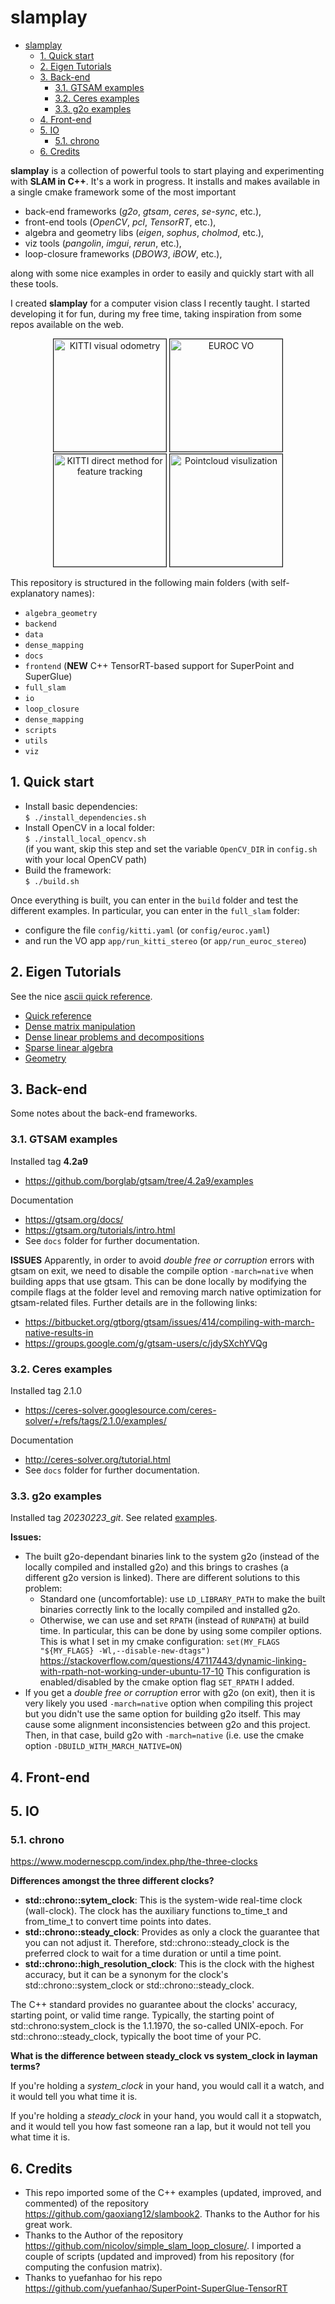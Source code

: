 # slamplay 

<!-- TOC -->

- [slamplay](#slamplay)
  - [1. Quick start](#1-quick-start)
  - [2. Eigen Tutorials](#2-eigen-tutorials)
  - [3. Back-end](#3-back-end)
    - [3.1. GTSAM examples](#31-gtsam-examples)
    - [3.2. Ceres examples](#32-ceres-examples)
    - [3.3. g2o examples](#33-g2o-examples)
  - [4. Front-end](#4-front-end)
  - [5. IO](#5-io)
    - [5.1. chrono](#51-chrono)
  - [6. Credits](#6-credits)

<!-- /TOC -->


 **slamplay** is a collection of powerful tools to start playing and experimenting with **SLAM in C++**. It's a work in progress. It installs and makes available in a single cmake framework some of the most important    
 - back-end frameworks (*g2o*, *gtsam*, *ceres*, *se-sync*, etc.),     
 - front-end tools (*OpenCV*, *pcl*, *TensorRT*, etc.),      
 - algebra and geometry libs (*eigen*, *sophus*, *cholmod*, etc.),    
 - viz tools (*pangolin*, *imgui*, *rerun*, etc.),     
 - loop-closure frameworks (*DBOW3*, *iBOW*, etc.),     
  
along with some nice examples in order to easily and quickly start with all these tools.  

I created **slamplay** for a computer vision class I recently taught. I started developing it for fun, during my free time, taking inspiration from some repos available on the web.  

<p align="center">
<img src="images/kitti-VO.png"
alt="KITTI visual odometry" height="180" border="1"/> 
<img src="images/euroc-VO.png"
alt="EUROC VO" height="180" border="1"/> 
<img src="images/direct-method.png"
alt="KITTI direct method for feature tracking" height="180" border="1"/> 
<img src="images/clouds-viz.png"
alt="Pointcloud visulization" height="180" border="1"/> 
</p>
  
This repository is structured in the following main folders (with self-explanatory names): 
- `algebra_geometry`
- `backend`
- `data`
- `dense_mapping`
- `docs`
- `frontend`  (**NEW** C++ TensorRT-based support for SuperPoint and SuperGlue)
- `full_slam`
- `io`
- `loop_closure`
- `dense_mapping`
- `scripts`
- `utils`
- `viz`
  
## 1. Quick start 

- Install basic dependencies:      
  `$ ./install_dependencies.sh`        
- Install OpenCV in a local folder:                
  `$ ./install_local_opencv.sh`     
  (if you want, skip this step and set the variable `OpenCV_DIR` in `config.sh` with your local OpenCV path)     
- Build the framework:      
  `$ ./build.sh`

Once everything is built, you can enter in the `build` folder and test the different examples. 
In particular, you can enter in the `full_slam` folder: 
- configure the file `config/kitti.yaml` (or `config/euroc.yaml`)
- and run the VO app `app/run_kitti_stereo` (or `app/run_euroc_stereo`)

## 2. Eigen Tutorials

See the nice [ascii quick reference](docs/Eigen-AsciiQuickReference.txt). 

* [Quick reference](https://eigen.tuxfamily.org/dox/group__QuickRefPage.html)
* [Dense matrix manipulation](https://eigen.tuxfamily.org/dox/group__DenseMatrixManipulation__chapter.html)
* [Dense linear problems and decompositions](https://eigen.tuxfamily.org/dox/group__DenseLinearSolvers__chapter.html)
* [Sparse linear algebra](https://eigen.tuxfamily.org/dox/group__Sparse__chapter.html)
* [Geometry](https://eigen.tuxfamily.org/dox/group__Geometry__chapter.html)


## 3. Back-end

Some notes about the back-end frameworks. 

### 3.1. GTSAM examples

Installed tag **4.2a9**
* https://github.com/borglab/gtsam/tree/4.2a9/examples

Documentation
* https://gtsam.org/docs/
* https://gtsam.org/tutorials/intro.html 
* See `docs` folder for further documentation.  

**ISSUES**
Apparently, in order to avoid *double free or corruption* errors with gtsam on exit, we need to disable the compile option `-march=native` when building apps that use gtsam. This can be done locally by modifying the compile flags at the folder level and removing march native optimization for gtsam-related files. Further details are in the following links: 
- https://bitbucket.org/gtborg/gtsam/issues/414/compiling-with-march-native-results-in
- https://groups.google.com/g/gtsam-users/c/jdySXchYVQg 

### 3.2. Ceres examples 

Installed tag 2.1.0 
* https://ceres-solver.googlesource.com/ceres-solver/+/refs/tags/2.1.0/examples/

Documentation
* http://ceres-solver.org/tutorial.html
* See `docs` folder for further documentation. 

### 3.3. g2o examples

Installed tag *20230223_git*. See related [examples](
https://github.com/RainerKuemmerle/g2o/tree/20230223_git/g2o/examples).

**Issues:**
  - The built g2o-dependant binaries link to the system g2o (instead of the locally compiled and installed g2o) and this brings to crashes (a different g2o version is linked). There are different solutions to this problem: 
    * Standard one (uncomfortable): use `LD_LIBRARY_PATH` to make the built binaries correctly link to the locally compiled and installed g2o.
    * Otherwise, we can use and set `RPATH` (instead of `RUNPATH`) at build time. In particular, this can be done by using some compiler options. This is what I set in my cmake configuration: 
  `set(MY_FLAGS "${MY_FLAGS} -Wl,--disable-new-dtags")`
  https://stackoverflow.com/questions/47117443/dynamic-linking-with-rpath-not-working-under-ubuntu-17-10 
  This configuration is enabled/disabled by the cmake option flag `SET_RPATH` I added. 
  - If you get a *double free or corruption* error with g2o (on exit), then it is very likely you used `-march=native` option when compiling this project but you didn't use the same option for building g2o itself. This may cause some alignment inconsistencies between g2o and this project. Then, in that case, build g2o with `-march=native` (i.e. use the cmake option `-DBUILD_WITH_MARCH_NATIVE=ON`)   


## 4. Front-end

## 5. IO

### 5.1. chrono

https://www.modernescpp.com/index.php/the-three-clocks 

**Differences amongst the three different clocks?**

- **std::chrono::sytem_clock**: This is the system-wide real-time clock (wall-clock). The clock has the auxiliary functions to_time_t and from_time_t to convert time points into dates.
- **std::chrono::steady_clock**:  Provides as only a clock the guarantee that you can not adjust it. Therefore, std::chrono::steady_clock is the preferred clock to wait for a time duration or until a time point.
- **std::chrono::high_resolution_clock**: This is the clock with the highest accuracy, but it can be a synonym for the clock's std::chrono::system_clock or std::chrono::steady_clock.
  
The C++ standard provides no guarantee about the clocks' accuracy, starting point, or valid time range. Typically, the starting point of std::chrono:system_clock is the 1.1.1970, the so-called UNIX-epoch. For std::chrono::steady_clock, typically the boot time of your PC.

**What is the difference between steady_clock vs system_clock in layman terms?**

If you're holding a *system_clock* in your hand, you would call it a watch, and it would tell you what time it is.

If you're holding a *steady_clock* in your hand, you would call it a stopwatch, and it would tell you how fast someone ran a lap, but it would not tell you what time it is.


## 6. Credits  

* This repo imported some of the C++ examples (updated, improved, and commented) of the repository https://github.com/gaoxiang12/slambook2. Thanks to the Author for his great work. 
* Thanks to the Author of the repository https://github.com/nicolov/simple_slam_loop_closure/. I imported a couple of scripts (updated and improved) from his repository (for computing the confusion matrix). 
* Thanks to yuefanhao for his repo https://github.com/yuefanhao/SuperPoint-SuperGlue-TensorRT
